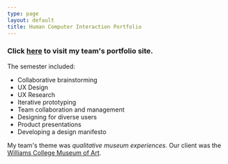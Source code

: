 ```yaml
---
type: page
layout: default
title: Human Computer Interaction Portfolio
---
```


### Click [here](https://londonmeanswild.github.io/museum-experience/) to visit my team's portfolio site. 

The semester included:
* Collaborative brainstorming
* UX Design
* UX Research
* Iterative prototyping
* Team collaboration and management
* Designing for diverse users
* Product presentations
* Developing a design manifesto

My team's theme was *qualitative museum experiences.* Our client was the [Williams College Museum of Art](https://wcma.williams.edu/).  

